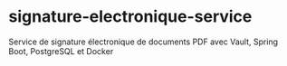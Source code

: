 # signature-electronique-service
Service de signature électronique de documents PDF avec Vault, Spring Boot, PostgreSQL et Docker
